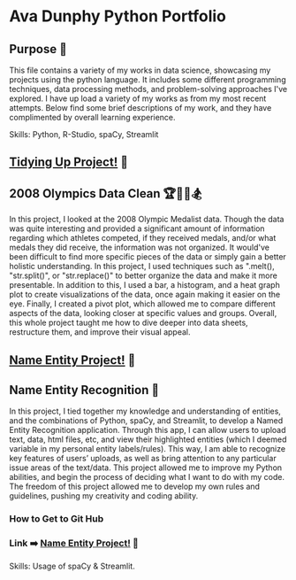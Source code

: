 # Ava Dunphy Python Portfolio 
## Purpose 🔨
This file contains a variety of my works in data science, showcasing my projects using the python language. It includes some different programming techniques, data processing methods, and problem-solving approaches I've explored. I have up load a variety of my works as from my most recent attempts. Below find some brief descriptions of my work, and they have complimented by overall learning experience. 

Skills: Python, R-Studio, spaCy, Streamlit


## [Tidying Up Project!](https://github.com/AvaDunphy/Dunphy-Python-Portfolio/tree/main/Tidy%20Up%20Project) 🧹
## 2008 Olympics Data Clean 🏆🧗‍♀️🏂
In this project, I looked at the 2008 Olympic Medalist data. Though the data was quite interesting and provided a significant amount of information regarding which athletes competed, if they received medals, and/or what medals they did receive, the information was not organized. It would've been difficult to find more specific pieces of the data or simply gain a better holistic understanding. In this project, I used techniques such as ".melt(), "str.split()", or "str.replace()" to better organize the data and make it more presentable. In addition to this, I used a bar, a histogram, and a heat graph plot to create visualizations of the data, once again making it easier on the eye. Finally, I created a pivot plot, which allowed me to compare different aspects of the data, looking closer at specific values and groups. Overall, this whole project taught me how to dive deeper into data sheets, restructure them, and improve their visual appeal. 


## [Name Entity Project!](https://github.com/AvaDunphy/Dunphy-Python-Portfolio/tree/main/NERStreamlitApp) 👋
## Name Entity Recognition 📸
In this project, I tied together my knowledge and understanding of entities, and the combinations of Python, spaCy, and Streamlit, to develop a Named Entity Recognition application. Through this app, I can allow users to upload text, data, html files, etc, and view their highlighted entities (which I deemed variable in my personal entity labels/rules). This way, I am able to recognize key features of users’ uploads, as well as bring attention to any particular issue areas of the text/data. This project allowed me to improve my Python abilities, and begin the process of deciding what I want to do with my code. The freedom of this project allowed me to develop my own rules and guidelines, pushing my creativity and coding ability.

### How to Get to Git Hub 
### Link ➡️ [Name Entity Project!](http://localhost:8501/ ) 👋

Skills: Usage of spaCy & Streamlit. 
